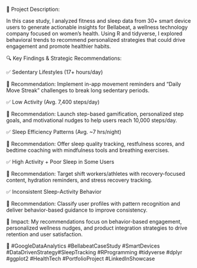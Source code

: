 📄 Project Description:

In this case study, I analyzed fitness and sleep data from 30+ smart device users to generate actionable insights for Bellabeat, a wellness technology company focused on women’s health. Using R and tidyverse, I explored behavioral trends to recommend personalized strategies that could drive engagement and promote healthier habits.

🔍 Key Findings & Strategic Recommendations:

✅ Sedentary Lifestyles (17+ hours/day)

🔁 Recommendation: Implement in-app movement reminders and “Daily Move Streak” challenges to break long sedentary periods.

✅ Low Activity (Avg. 7,400 steps/day)

🔁 Recommendation: Launch step-based gamification, personalized step goals, and motivational nudges to help users reach 10,000 steps/day.

✅ Sleep Efficiency Patterns (Avg. ~7 hrs/night)

🔁 Recommendation: Offer sleep quality tracking, restfulness scores, and bedtime coaching with mindfulness tools and breathing exercises.

✅ High Activity + Poor Sleep in Some Users

🔁 Recommendation: Target shift workers/athletes with recovery-focused content, hydration reminders, and stress recovery tracking.

✅ Inconsistent Sleep-Activity Behavior

🔁 Recommendation: Classify user profiles with pattern recognition and deliver behavior-based guidance to improve consistency.

🎯 Impact:
My recommendations focus on behavior-based engagement, personalized wellness nudges, and product integration strategies to drive retention and user satisfaction.

🔗 #GoogleDataAnalytics #BellabeatCaseStudy #SmartDevices #DataDrivenStrategy#SleepTracking #RProgramming #tidyverse #dplyr #ggplot2 #HealthTech #PortfolioProject #LinkedInShowcase
